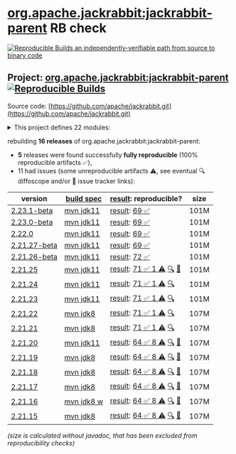 [org.apache.jackrabbit:jackrabbit-parent](https://central.sonatype.com/artifact/org.apache.jackrabbit/jackrabbit-parent/versions) RB check
=======

[![Reproducible Builds](https://reproducible-builds.org/images/logos/rb.svg) an independently-verifiable path from source to binary code](https://reproducible-builds.org/)

## Project: [org.apache.jackrabbit:jackrabbit-parent](https://central.sonatype.com/artifact/org.apache.jackrabbit/jackrabbit-parent/versions) [![Reproducible Builds](https://img.shields.io/endpoint?url=https://raw.githubusercontent.com/jvm-repo-rebuild/reproducible-central/master/content/org/apache/jackrabbit/jackrabbit/badge.json)](https://github.com/jvm-repo-rebuild/reproducible-central/blob/master/content/org/apache/jackrabbit/jackrabbit/README.md)

Source code: [https://github.com/apache/jackrabbit.git](https://github.com/apache/jackrabbit.git)

<details><summary>This project defines 22 modules:</summary>

* [org.apache.jackrabbit:jackrabbit-aws-ext](https://central.sonatype.com/artifact/org.apache.jackrabbit/jackrabbit-aws-ext/overview)
* [org.apache.jackrabbit:jackrabbit-core](https://central.sonatype.com/artifact/org.apache.jackrabbit/jackrabbit-core/overview)
* [org.apache.jackrabbit:jackrabbit-data](https://central.sonatype.com/artifact/org.apache.jackrabbit/jackrabbit-data/overview)
* [org.apache.jackrabbit:jackrabbit-it-osgi](https://central.sonatype.com/artifact/org.apache.jackrabbit/jackrabbit-it-osgi/overview)
* [org.apache.jackrabbit:jackrabbit-jca](https://central.sonatype.com/artifact/org.apache.jackrabbit/jackrabbit-jca/overview)
* [org.apache.jackrabbit:jackrabbit-jcr-client](https://central.sonatype.com/artifact/org.apache.jackrabbit/jackrabbit-jcr-client/overview)
* [org.apache.jackrabbit:jackrabbit-jcr-commons](https://central.sonatype.com/artifact/org.apache.jackrabbit/jackrabbit-jcr-commons/overview)
* [org.apache.jackrabbit:jackrabbit-jcr-rmi](https://central.sonatype.com/artifact/org.apache.jackrabbit/jackrabbit-jcr-rmi/overview)
* [org.apache.jackrabbit:jackrabbit-jcr-server](https://central.sonatype.com/artifact/org.apache.jackrabbit/jackrabbit-jcr-server/overview)
* [org.apache.jackrabbit:jackrabbit-jcr-servlet](https://central.sonatype.com/artifact/org.apache.jackrabbit/jackrabbit-jcr-servlet/overview)
* [org.apache.jackrabbit:jackrabbit-jcr-tests](https://central.sonatype.com/artifact/org.apache.jackrabbit/jackrabbit-jcr-tests/overview)
* [org.apache.jackrabbit:jackrabbit-jcr2dav](https://central.sonatype.com/artifact/org.apache.jackrabbit/jackrabbit-jcr2dav/overview)
* [org.apache.jackrabbit:jackrabbit-jcr2spi](https://central.sonatype.com/artifact/org.apache.jackrabbit/jackrabbit-jcr2spi/overview)
* [org.apache.jackrabbit:jackrabbit-parent](https://central.sonatype.com/artifact/org.apache.jackrabbit/jackrabbit-parent/overview)
* [org.apache.jackrabbit:jackrabbit-spi](https://central.sonatype.com/artifact/org.apache.jackrabbit/jackrabbit-spi/overview)
* [org.apache.jackrabbit:jackrabbit-spi-commons](https://central.sonatype.com/artifact/org.apache.jackrabbit/jackrabbit-spi-commons/overview)
* [org.apache.jackrabbit:jackrabbit-spi2dav](https://central.sonatype.com/artifact/org.apache.jackrabbit/jackrabbit-spi2dav/overview)
* [org.apache.jackrabbit:jackrabbit-spi2jcr](https://central.sonatype.com/artifact/org.apache.jackrabbit/jackrabbit-spi2jcr/overview)
* [org.apache.jackrabbit:jackrabbit-standalone-components](https://central.sonatype.com/artifact/org.apache.jackrabbit/jackrabbit-standalone-components/overview)
* [org.apache.jackrabbit:jackrabbit-vfs-ext](https://central.sonatype.com/artifact/org.apache.jackrabbit/jackrabbit-vfs-ext/overview)
* [org.apache.jackrabbit:jackrabbit-webapp](https://central.sonatype.com/artifact/org.apache.jackrabbit/jackrabbit-webapp/overview)
* [org.apache.jackrabbit:jackrabbit-webdav](https://central.sonatype.com/artifact/org.apache.jackrabbit/jackrabbit-webdav/overview)
</details>

rebuilding **16 releases** of org.apache.jackrabbit:jackrabbit-parent:
- **5** releases were found successfully **fully reproducible** (100% reproducible artifacts :white_check_mark:),
- 11 had issues (some unreproducible artifacts :warning:, see eventual :mag: diffoscope and/or :memo: issue tracker links):

| version | [build spec](/BUILDSPEC.md) | [result](https://reproducible-builds.org/docs/jvm/): reproducible? | size |
| -- | --------- | ------ | -- |
| [2.23.1-beta](https://central.sonatype.com/artifact/org.apache.jackrabbit/jackrabbit-parent/2.23.1-beta/pom) | [mvn jdk11](jackrabbit-2.23.1-beta.buildspec) | [result](jackrabbit-2.23.1-beta.buildinfo): [69 :white_check_mark: ](jackrabbit-2.23.1-beta.buildcompare) | 101M |
| [2.23.0-beta](https://central.sonatype.com/artifact/org.apache.jackrabbit/jackrabbit-parent/2.23.0-beta/pom) | [mvn jdk11](jackrabbit-2.23.0-beta.buildspec) | [result](jackrabbit-2.23.0-beta.buildinfo): [69 :white_check_mark: ](jackrabbit-2.23.0-beta.buildcompare) | 101M |
| [2.22.0](https://central.sonatype.com/artifact/org.apache.jackrabbit/jackrabbit-parent/2.22.0/pom) | [mvn jdk11](jackrabbit-2.22.0.buildspec) | [result](jackrabbit-2.22.0.buildinfo): [69 :white_check_mark: ](jackrabbit-2.22.0.buildcompare) | 101M |
| [2.21.27-beta](https://central.sonatype.com/artifact/org.apache.jackrabbit/jackrabbit-parent/2.21.27-beta/pom) | [mvn jdk11](jackrabbit-2.21.27-beta.buildspec) | [result](jackrabbit-2.21.27-beta.buildinfo): [69 :white_check_mark: ](jackrabbit-2.21.27-beta.buildcompare) | 101M |
| [2.21.26-beta](https://central.sonatype.com/artifact/org.apache.jackrabbit/jackrabbit-parent/2.21.26-beta/pom) | [mvn jdk11](jackrabbit-2.21.26-beta.buildspec) | [result](jackrabbit-2.21.26-beta.buildinfo): [72 :white_check_mark: ](jackrabbit-2.21.26-beta.buildcompare) | 101M |
| [2.21.25](https://central.sonatype.com/artifact/org.apache.jackrabbit/jackrabbit-parent/2.21.25/pom) | [mvn jdk11](jackrabbit-2.21.25.buildspec) | [result](jackrabbit-2.21.25.buildinfo): [71 :white_check_mark:  1 :warning:](jackrabbit-2.21.25.buildcompare) [:mag:](jackrabbit-2.21.25.diffoscope) [:memo:](https://lists.apache.org/thread/6qxnclwmxggq6j20l8z78yr375vxo508) | 101M |
| [2.21.24](https://central.sonatype.com/artifact/org.apache.jackrabbit/jackrabbit-parent/2.21.24/pom) | [mvn jdk11](jackrabbit-2.21.24.buildspec) | [result](jackrabbit-2.21.24.buildinfo): [71 :white_check_mark:  1 :warning:](jackrabbit-2.21.24.buildcompare) [:mag:](jackrabbit-2.21.24.diffoscope) | 101M |
| [2.21.23](https://central.sonatype.com/artifact/org.apache.jackrabbit/jackrabbit-parent/2.21.23/pom) | [mvn jdk11](jackrabbit-2.21.23.buildspec) | [result](jackrabbit-2.21.23.buildinfo): [71 :white_check_mark:  1 :warning:](jackrabbit-2.21.23.buildcompare) [:mag:](jackrabbit-2.21.23.diffoscope) | 101M |
| [2.21.22](https://central.sonatype.com/artifact/org.apache.jackrabbit/jackrabbit-parent/2.21.22/pom) | [mvn jdk8](jackrabbit-2.21.22.buildspec) | [result](jackrabbit-2.21.22.buildinfo): [71 :white_check_mark:  1 :warning:](jackrabbit-2.21.22.buildcompare) [:mag:](jackrabbit-2.21.22.diffoscope) | 107M |
| [2.21.21](https://central.sonatype.com/artifact/org.apache.jackrabbit/jackrabbit-parent/2.21.21/pom) | [mvn jdk8](jackrabbit-2.21.21.buildspec) | [result](jackrabbit-2.21.21.buildinfo): [71 :white_check_mark:  1 :warning:](jackrabbit-2.21.21.buildcompare) [:mag:](jackrabbit-2.21.21.diffoscope) | 107M |
| [2.21.20](https://central.sonatype.com/artifact/org.apache.jackrabbit/jackrabbit-parent/2.21.20/pom) | [mvn jdk11](jackrabbit-2.21.20.buildspec) | [result](jackrabbit-2.21.20.buildinfo): [64 :white_check_mark:  8 :warning:](jackrabbit-2.21.20.buildcompare) [:mag:](jackrabbit-2.21.20.diffoscope) [:memo:](https://github.com/apache/jackrabbit/pull/139) | 107M |
| [2.21.19](https://central.sonatype.com/artifact/org.apache.jackrabbit/jackrabbit-parent/2.21.19/pom) | [mvn jdk8](jackrabbit-2.21.19.buildspec) | [result](jackrabbit-2.21.19.buildinfo): [64 :white_check_mark:  8 :warning:](jackrabbit-2.21.19.buildcompare) [:mag:](jackrabbit-2.21.19.diffoscope) [:memo:](https://github.com/apache/jackrabbit/pull/138) | 107M |
| [2.21.18](https://central.sonatype.com/artifact/org.apache.jackrabbit/jackrabbit-parent/2.21.18/pom) | [mvn jdk8](jackrabbit-2.21.18.buildspec) | [result](jackrabbit-2.21.18.buildinfo): [64 :white_check_mark:  8 :warning:](jackrabbit-2.21.18.buildcompare) [:mag:](jackrabbit-2.21.18.diffoscope) [:memo:](https://github.com/apache/jackrabbit/pull/138) | 107M |
| [2.21.17](https://central.sonatype.com/artifact/org.apache.jackrabbit/jackrabbit-parent/2.21.17/pom) | [mvn jdk8](jackrabbit-2.21.17.buildspec) | [result](jackrabbit-2.21.17.buildinfo): [64 :white_check_mark:  8 :warning:](jackrabbit-2.21.17.buildcompare) [:mag:](jackrabbit-2.21.17.diffoscope) [:memo:](https://github.com/apache/jackrabbit/pull/139) | 107M |
| [2.21.16](https://central.sonatype.com/artifact/org.apache.jackrabbit/jackrabbit-parent/2.21.16/pom) | [mvn jdk8 w](jackrabbit-2.21.16.buildspec) | [result](jackrabbit-2.21.16.buildinfo): [64 :white_check_mark:  8 :warning:](jackrabbit-2.21.16.buildcompare) [:mag:](jackrabbit-2.21.16.diffoscope) [:memo:](https://github.com/apache/jackrabbit/pull/138) | 107M |
| [2.21.15](https://central.sonatype.com/artifact/org.apache.jackrabbit/jackrabbit-parent/2.21.15/pom) | [mvn jdk8](jackrabbit-2.21.15.buildspec) | [result](jackrabbit-2.21.15.buildinfo): [64 :white_check_mark:  8 :warning:](jackrabbit-2.21.15.buildcompare) [:mag:](jackrabbit-2.21.15.diffoscope) [:memo:](https://github.com/apache/jackrabbit/pull/138) | 107M |

<i>(size is calculated without javadoc, that has been excluded from reproducibility checks)</i>
